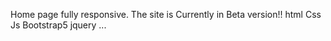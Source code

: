 Home page fully responsive.
The site is Currently in Beta version!!
html
Css
Js
Bootstrap5
jquery
...

